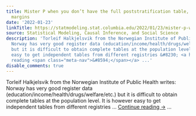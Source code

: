 ```yaml
---
title: Mister P when you don’t have the full poststratification table, you only have
  margins
date: '2022-01-23'
linkTitle: https://statmodeling.stat.columbia.edu/2022/01/23/mister-p-when-you-dont-have-the-full-poststratification-table-you-only-have-margins/
source: Statistical Modeling, Causal Inference, and Social Science
description: 'Torleif Halkjelsvik from the Norwegian Institute of Public Health writes:
  Norway has very good register data (education/income/health/drugs/welfare/etc.)
  but it is difficult to obtain complete tables at the population level. It is however
  easy to get independent tables from different registries &#8230; <a href="https://statmodeling.stat.columbia.edu/2022/01/23/mister-p-when-you-dont-have-the-full-poststratification-table-you-only-have-margins/">Continue
  reading <span class="meta-nav">&#8594;</span></a> ...'
disable_comments: true
---
```

Torleif Halkjelsvik from the Norwegian Institute of Public Health writes: Norway has very good register data (education/income/health/drugs/welfare/etc.) but it is difficult to obtain complete tables at the population level. It is however easy to get independent tables from different registries &#8230; <a href="https://statmodeling.stat.columbia.edu/2022/01/23/mister-p-when-you-dont-have-the-full-poststratification-table-you-only-have-margins/">Continue reading <span class="meta-nav">&#8594;</span></a> ...